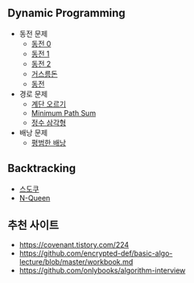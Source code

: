 ## Dynamic Programming

- 동전 문제
    - [동전 0](https://www.youtube.com/watch?v=2IkdAk1Loek)
    - [동전 1](https://www.acmicpc.net/problem/2293)
    - [동전 2](https://www.acmicpc.net/problem/2294)
    - [거스름돈](https://programmers.co.kr/learn/courses/30/lessons/12907)
    - [동전](https://www.acmicpc.net/problem/2091)
- 경로 문제
    - [계단 오르기](https://www.acmicpc.net/problem/2579)
    - [Minimum Path Sum](https://leetcode.com/problems/minimum-path-sum/)    
    - [정수 삼각형](https://programmers.co.kr/learn/courses/30/lessons/43105)
- 배낭 문제
    - [평범한 배낭](https://www.acmicpc.net/problem/12865)
    
## Backtracking
- [스도쿠](https://www.acmicpc.net/problem/2580)
- [N-Queen](https://www.acmicpc.net/problem/9663)

## 추천 사이트
- https://covenant.tistory.com/224
- https://github.com/encrypted-def/basic-algo-lecture/blob/master/workbook.md
- https://github.com/onlybooks/algorithm-interview